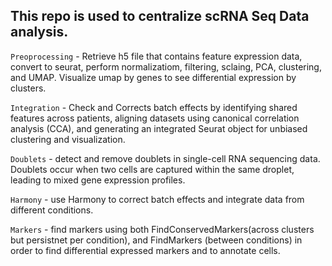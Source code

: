 ## This repo is used to centralize scRNA Seq Data analysis.

`Preoprocessing` - Retrieve h5 file that contains feature expression data, convert to seurat, perform normalizatiom, filtering, sclaing, PCA, clustering, and UMAP. Visualize umap by genes to see differential expression by clusters.

`Integration` - Check and Corrects batch effects by identifying shared features across patients, aligning datasets using canonical correlation analysis (CCA), and generating an integrated Seurat object for unbiased clustering and visualization.

`Doublets` -  detect and remove doublets in single-cell RNA sequencing data. Doublets occur when two cells are captured within the same droplet, leading to mixed gene expression profiles.

`Harmony` - use Harmony to correct batch effects and integrate data from different conditions.

`Markers` - find markers using both FindConservedMarkers(across clusters but persistnet per condition), and FindMarkers (between conditions) in order to find differential expressed markers and to annotate cells. 